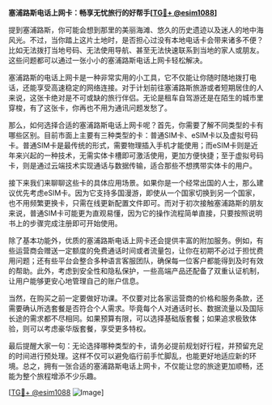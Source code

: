 **塞浦路斯电话上网卡：畅享无忧旅行的好帮手[[TG💪+ @esim1088](https://t.me/s/esim1088)]**

提到塞浦路斯，你可能会想到那里的美丽海滩、悠久的历史遗迹以及迷人的地中海风光。不过，当你踏上这片土地时，是否担心过没有本地电话卡会带来诸多不便？比如无法拨打当地号码、无法使用导航、甚至无法快速联系到当地的家人或朋友。这些问题都可以通过一张小小的塞浦路斯电话上网卡轻松解决。

塞浦路斯的电话上网卡是一种非常实用的小工具，它不仅能让你随时随地拨打电话，还能享受高速稳定的网络连接。对于计划前往塞浦路斯旅游或者短期居住的人来说，这张卡绝对是不可或缺的旅行伴侣。无论是租车自驾游还是在陌生的城市里穿梭，有了这张卡，你再也不用为通讯问题发愁了。

那么，如何选择合适的塞浦路斯电话上网卡呢？首先，你需要了解不同类型的卡有哪些区别。目前市面上主要有三种类型的卡：普通SIM卡、eSIM卡以及虚拟号码卡。普通SIM卡是最传统的形式，需要物理插入手机才能使用；而eSIM卡则是近年来兴起的一种技术，无需实体卡槽即可激活使用，更加方便快捷；至于虚拟号码卡，则是通过云端技术实现通话与数据传输，适合那些不想携带实体卡的用户。

接下来我们来聊聊这些卡的具体应用场景。如果你是一个经常出国的人士，那么建议优先考虑eSIM卡。因为它支持多国漫游，即使从一个国家切换到另一个国家，也不用频繁更换卡，只需在线更新配置文件即可。而对于初次接触塞浦路斯的朋友来说，普通SIM卡可能更为直观易懂，因为它的操作流程简单直接，只要按照说明书上的步骤完成注册即可开始使用。

除了基本功能外，优质的塞浦路斯电话上网卡还会提供丰富的附加服务。例如，有些运营商会赠送一定额度的免费通话时间或者流量包，让你在初期不必过于担忧费用问题；还有些平台会整合多种语言客服团队，确保每一位客户都能得到及时有效的帮助。此外，考虑到安全性和隐私保护，一些高端产品还配备了双重认证机制，让用户能够更安心地管理自己的账户信息。

当然，在购买之前一定要做好功课。不仅要对比各家运营商的价格和服务条款，还需要确认所选套餐是否符合个人需求。毕竟每个人对通话时长、数据流量以及国际长途的需求都不尽相同。如果预算有限，可以选择基础版套餐；如果追求极致体验，则可以考虑豪华版套餐，享受更多特权。

最后提醒大家一句：无论选择哪种类型的卡，请务必提前规划好行程，并预留充足的时间进行预处理。这样不仅可以避免临行前手忙脚乱，也能更好地适应新的环境。总之，拥有一张合适的塞浦路斯电话上网卡，不仅能让您的旅途更加顺畅，还能为整个旅程增添不少乐趣。

[[TG💪+ @esim1088](https://t.me/s/esim1088) ![Image](https://i.postimg.cc/4NQfJmqS/Snipaste-2025-05-13-00-14-12.png)]